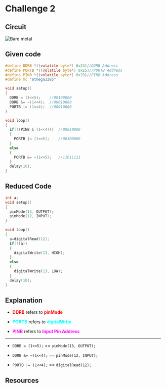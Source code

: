 # Challenge 2

## Circuit

![Bare metal](<Screenshot 2024-04-18 at 7.30.29 PM.png>)

## Given code

```c
#define DDRB *((volatile byte*) 0x24)//DDRB Address
#define PORTB *((volatile byte*) 0x25)//PORTB Address
#define PINB *((volatile byte*) 0x23)//PINB Address
#define mc "atmega328p"

void setup()
{
  DDRB = (1<<5);    //00100000
  DDRB &= ~(1<<4);  //00010000
  PORTB |= (1<<4);  //00010000
}

void loop()
{
  if(!(PINB & (1<<4)))  //00010000
  {
    PORTB |= (1<<5);    //00100000
  }
  else
  {
    PORTB &= ~(1<<5);   //11011111
  }
  delay(10);
}
``` 

## Reduced Code

```cpp
int a;
void setup()
{
  pinMode(13, OUTPUT);
  pinMode(12, INPUT);
}

void loop()
{
  a=digitalRead(12);
  if(!(a))
  {
    digitalWrite(13, HIGH);
  }
  else
  {
    digitalWrite(13, LOW);
  }
  delay(10);
}
```

## Explanation

- **<span style="color: red;">DDRB</span>** refers to **<span style="color: red;">pinMode</span>** 
- **<span style="color: cyan;">PORTB</span>** refers to **<span style="color: cyan;">digitalWrite</span>**

- **<span style="color:fuchsia ;">PINB</span>** refers to **<span style="color:fuchsia ;">Input Pin Address</span>**

---

- ```DDRB = (1<<5);``` == ```pinMode(13, OUTPUT);```

- ```DDRB &= ~(1<<4);``` == ```pinMode(12, INPUT);```

- ```PORTB |= (1<<4);``` == ```digitalRead(12);```

## Resources


